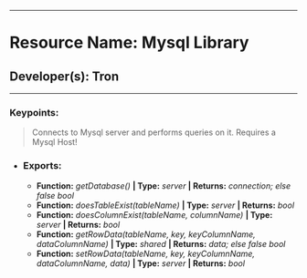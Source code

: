 ***
# Resource Name: Mysql Library
## Developer(s): Tron
***

### Keypoints:
> Connects to Mysql server and performs queries on it. Requires a Mysql Host!

- ### Exports:
  - **Function:** _getDatabase()_ **| Type:** _server_ **| Returns:** _connection; else false bool_
  - **Function:** _doesTableExist(tableName)_ **| Type:** _server_ **| Returns:** _bool_
  - **Function:** _doesColumnExist(tableName, columnName)_ **| Type:** _server_ **| Returns:** _bool_
  - **Function:** _getRowData(tableName, key, keyColumnName, dataColumnName)_ **| Type:** _shared_ **| Returns:** _data; else false bool_
  - **Function:** _setRowData(tableName, key, keyColumnName, dataColumnName, data)_ **| Type:** _server_ **| Returns:** _bool_
